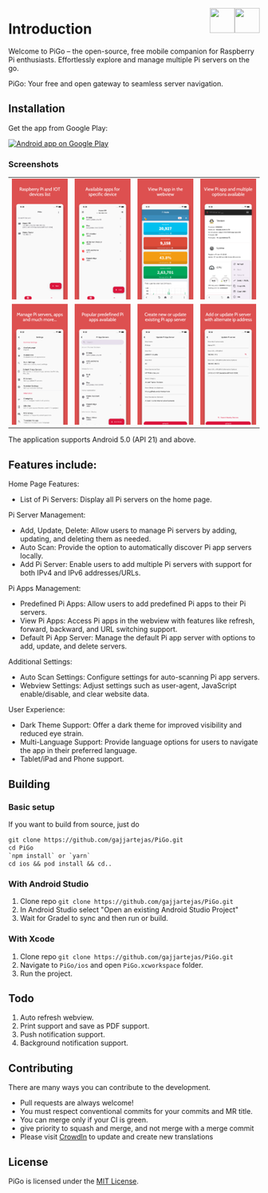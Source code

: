 [<img align="right" src="https://cdn.jsdelivr.net/npm/simple-icons@latest/icons/instagram.svg" width="50" height="50" />](http://www.instagram.com/gajjartejas)
[<img align="right" src="https://cdn.jsdelivr.net/npm/simple-icons@latest/icons/twitter.svg" width="50" height="50" />](http://www.twitter.com/gajjartejas)

# Introduction

Welcome to PiGo – the open-source, free mobile companion for Raspberry Pi enthusiasts. Effortlessly explore and manage multiple Pi servers on the go.

PiGo: Your free and open gateway to seamless server navigation.

## Installation

Get the app from Google Play:

<a href="https://play.google.com/store/apps/details?id=com.tejasgajjar.pigo">
  <img alt="Android app on Google Play" src="https://developer.android.com/images/brand/en_generic_rgb_wo_60.png" />
</a>

### Screenshots

|                                                |                                                    |                                          |                                          |
| :--------------------------------------------: | :------------------------------------------------: | :--------------------------------------: | :--------------------------------------: |
| ![Accounts List](docs/images/home-devices-list.png) | ![Transactions List](docs/images/device-apps.png) | ![Reports](docs/images/app-info-pi-hole.png) | ![Reports](docs/images/app-info-rpi-monitor.png) |
| ![Accounts List](docs/images/settings-list.png) | ![Transactions List](docs/images/app-servers-list.png) | ![Reports](docs/images/update-app-server.png) | ![Reports](docs/images/update-device.png) |

The application supports Android 5.0 (API 21) and above.

## Features include:

Home Page Features:
- List of Pi Servers: Display all Pi servers on the home page.

Pi Server Management:
- Add, Update, Delete: Allow users to manage Pi servers by adding, updating, and deleting them as needed.
- Auto Scan: Provide the option to automatically discover Pi app servers locally.
- Add Pi Server: Enable users to add multiple Pi servers with support for both IPv4 and IPv6 addresses/URLs.

Pi Apps Management:
- Predefined Pi Apps: Allow users to add predefined Pi apps to their Pi servers.
- View Pi Apps: Access Pi apps in the webview with features like refresh, forward, backward, and URL switching support.
- Default Pi App Server: Manage the default Pi app server with options to add, update, and delete servers.

Additional Settings:
- Auto Scan Settings: Configure settings for auto-scanning Pi app servers.
- Webview Settings: Adjust settings such as user-agent, JavaScript enable/disable, and clear website data.

User Experience:
- Dark Theme Support: Offer a dark theme for improved visibility and reduced eye strain.
- Multi-Language Support: Provide language options for users to navigate the app in their preferred language.
- Tablet/iPad and Phone support.

## Building

### Basic setup

If you want to build from source, just do

    git clone https://github.com/gajjartejas/PiGo.git
    cd PiGo
    `npm install` or `yarn`
    cd ios && pod install && cd..

### With Android Studio

1. Clone repo `git clone https://github.com/gajjartejas/PiGo.git`
2. In Android Studio select "Open an existing Android Studio Project"
3. Wait for Gradel to sync and then run or build.

### With Xcode

1. Clone repo `git clone https://github.com/gajjartejas/PiGo.git`
2. Navigate to `PiGo/ios` and open `PiGo.xcworkspace` folder.
3. Run the project.

## Todo

1. Auto refresh webview.
2. Print support and save as PDF support.
3. Push notification support.
4. Background notification support.

## Contributing

There are many ways you can contribute to the development.

- Pull requests are always welcome!
- You must respect conventional commits for your commits and MR title.
- You can merge only if your CI is green.
- give priority to squash and merge, and not merge with a merge commit
- Please visit [CrowdIn](https://crowdin.com/project/pigo) to update and create new translations

## License

PiGo is licensed under the [MIT License](https://github.com/gajjartejas/PiGo/blob/main/LICENSE).

